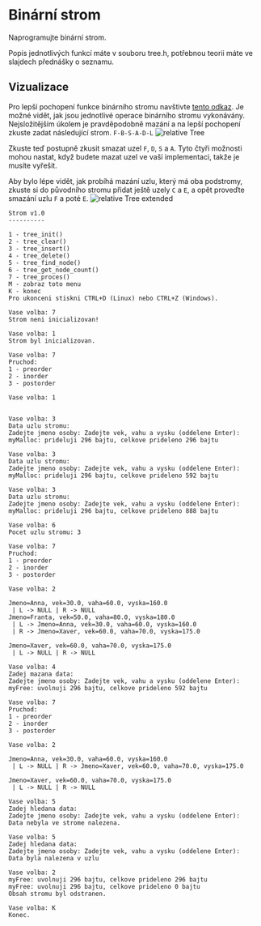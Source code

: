 # Binární strom #
Naprogramujte binární strom.

Popis jednotlivých funkcí máte v souboru tree.h, potřebnou teorii máte ve slajdech přednášky o seznamu.

## Vizualizace ##
Pro lepší pochopení funkce binárního stromu navštivte [tento odkaz](https://www.cs.usfca.edu/~galles/visualization/BST.html). Je možné vidět, jak jsou jednotlivé operace binárního stromu vykonávány. Nejsložitějším úkolem je pravděpodobně mazání a na lepší pochopení zkuste zadat následující strom. `F-B-S-A-D-L`
![relative Tree](doc/tree.png)

Zkuste teď postupně zkusit smazat uzel `F`, `D`, `S` a `A`. Tyto čtyři možnosti mohou nastat, když budete mazat uzel ve vaší implementaci, takže je musíte vyřešit. 

Aby bylo lépe vidět, jak probíhá mazání uzlu, který má oba podstromy, zkuste si do původního stromu přidat ještě uzely `C` a `E`, a opět proveďte smazání uzlu `F` a poté `E`.
![relative Tree extended](doc/tree2.png)

```
Strom v1.0
----------

1 - tree_init()
2 - tree_clear()
3 - tree_insert()
4 - tree_delete()
5 - tree_find_node()
6 - tree_get_node_count()
7 - tree_proces()
M - zobraz toto menu
K - konec
Pro ukonceni stiskni CTRL+D (Linux) nebo CTRL+Z (Windows).

Vase volba: 7
Strom neni inicializovan!

Vase volba: 1
Strom byl inicializovan.

Vase volba: 7
Pruchod:
1 - preorder
2 - inorder
3 - postorder

Vase volba: 1


Vase volba: 3
Data uzlu stromu:
Zadejte jmeno osoby: Zadejte vek, vahu a vysku (oddelene Enter):
myMalloc: prideluji 296 bajtu, celkove prideleno 296 bajtu

Vase volba: 3
Data uzlu stromu:
Zadejte jmeno osoby: Zadejte vek, vahu a vysku (oddelene Enter):
myMalloc: prideluji 296 bajtu, celkove prideleno 592 bajtu

Vase volba: 3
Data uzlu stromu:
Zadejte jmeno osoby: Zadejte vek, vahu a vysku (oddelene Enter):
myMalloc: prideluji 296 bajtu, celkove prideleno 888 bajtu

Vase volba: 6
Pocet uzlu stromu: 3

Vase volba: 7
Pruchod:
1 - preorder
2 - inorder
3 - postorder

Vase volba: 2

Jmeno=Anna, vek=30.0, vaha=60.0, vyska=160.0
 | L -> NULL | R -> NULL
Jmeno=Franta, vek=50.0, vaha=80.0, vyska=180.0
 | L -> Jmeno=Anna, vek=30.0, vaha=60.0, vyska=160.0
 | R -> Jmeno=Xaver, vek=60.0, vaha=70.0, vyska=175.0

Jmeno=Xaver, vek=60.0, vaha=70.0, vyska=175.0
 | L -> NULL | R -> NULL

Vase volba: 4
Zadej mazana data:
Zadejte jmeno osoby: Zadejte vek, vahu a vysku (oddelene Enter):
myFree: uvolnuji 296 bajtu, celkove prideleno 592 bajtu

Vase volba: 7
Pruchod:
1 - preorder
2 - inorder
3 - postorder

Vase volba: 2

Jmeno=Anna, vek=30.0, vaha=60.0, vyska=160.0
 | L -> NULL | R -> Jmeno=Xaver, vek=60.0, vaha=70.0, vyska=175.0

Jmeno=Xaver, vek=60.0, vaha=70.0, vyska=175.0
 | L -> NULL | R -> NULL

Vase volba: 5
Zadej hledana data:
Zadejte jmeno osoby: Zadejte vek, vahu a vysku (oddelene Enter):
Data nebyla ve strome nalezena.

Vase volba: 5
Zadej hledana data:
Zadejte jmeno osoby: Zadejte vek, vahu a vysku (oddelene Enter):
Data byla nalezena v uzlu

Vase volba: 2
myFree: uvolnuji 296 bajtu, celkove prideleno 296 bajtu
myFree: uvolnuji 296 bajtu, celkove prideleno 0 bajtu
Obsah stromu byl odstranen.

Vase volba: K
Konec.
```
